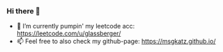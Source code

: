 ### Hi there 👋

- 🔭 I’m currently pumpin' my leetcode acc: https://leetcode.com/u/glassberger/
- 📫 Feel free to also check my github-page: https://msgkatz.github.io/

<!--
**msgkatz/msgkatz** is a ✨ _special_ ✨ repository because its `README.md` (this file) appears on your GitHub profile.

Here are some ideas to get you started:

- 🔭 I’m currently working on ...
- 🌱 I’m currently learning ...
- 👯 I’m looking to collaborate on ...
- 🤔 I’m looking for help with ...
- 💬 Ask me about ...
- 📫 How to reach me: ...
- 😄 Pronouns: ...
- ⚡ Fun fact: ...
-->
